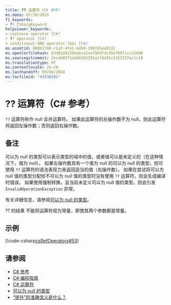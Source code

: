 ```yaml
---
title: ?? 运算符（C# 参考）
ms.date: 07/20/2015
f1_keywords:
- ??_CSharpKeyword
helpviewer_keywords:
- coalesce operator [C#]
- ?? operator [C#]
- conditional-AND operator (&&) [C#]
ms.assetid: 088b1f0d-c1af-4fe1-b4b8-196fd5ea9132
ms.openlocfilehash: 03d81d4216dabce2ea75b9fdcf6ef0971cc32490
ms.sourcegitcommit: 2eceb05f1a5bb261291a1f6a91c5153727ac1c19
ms.translationtype: HT
ms.contentlocale: zh-CN
ms.lasthandoff: 09/04/2018
ms.locfileid: "43530101"
---
```

# <a name="-operator-c-reference"></a>?? 运算符（C# 参考）
`??` 运算符称作 null 合并运算符。  如果此运算符的左操作数不为 null，则此运算符将返回左操作数；否则返回右操作数。  
  
## <a name="remarks"></a>备注  
 可以为 null 的类型可以表示类型的域中的值，或者值可以是未定义的（在这种情况下，值为 null）。 如果左操作数具有一个值为 null 的可以为 null 的类型，则可使用 `??` 运算符的语法表现力来返回适当的值（右操作数）。 如果在尝试将可以为 null 值的类型分配给不可以为 null 值的类型时没有使用 `??` 运算符，则会生成编译时错误。 如果使用强制转换，且当前未定义可以为 null 值的类型，则会引发 `InvalidOperationException` 异常。  
  
 有关详细信息，请参阅[可以为 null 的类型](../../../csharp/programming-guide/nullable-types/index.md)。  
  
 ?? 的结果 不能将运算符视为常量，即使其两个参数都是常量。  
  
## <a name="example"></a>示例  
 [!code-csharp[csRefOperators#53](../../../csharp/language-reference/operators/codesnippet/CSharp/null-conditional-operator_1.cs)]  
  
## <a name="see-also"></a>请参阅

- [C# 参考](../../../csharp/language-reference/index.md)  
- [C# 编程指南](../../../csharp/programming-guide/index.md)  
- [C# 运算符](../../../csharp/language-reference/operators/index.md)  
- [可以为 null 的类型](../../../csharp/programming-guide/nullable-types/index.md)  
- [“提升”的准确含义是什么？](https://blogs.msdn.microsoft.com/ericlippert/2007/06/27/what-exactly-does-lifted-mean/)
